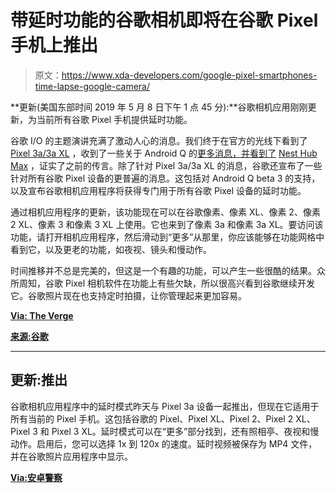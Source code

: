 # 带延时功能的谷歌相机即将在谷歌 Pixel 手机上推出

> 原文：<https://www.xda-developers.com/google-pixel-smartphones-time-lapse-google-camera/>

**更新(美国东部时间 2019 年 5 月 8 日下午 1 点 45 分):**谷歌相机应用刚刚更新，为当前所有谷歌 Pixel 手机提供延时功能。

谷歌 I/O 的主题演讲充满了激动人心的消息。我们终于在官方的光线下看到了 [Pixel 3a/3a XL](https://www.xda-developers.com/google-pixel-3a-3a-xl-specs-features-price/) ，收到了一些关于 Android Q 的[更多消息，并看到了](https://www.xda-developers.com/android-q-beta-3-released/) [Nest Hub Max](https://www.xda-developers.com/google-nest-hub-max-officially-announced/) ，证实了之前的传言。除了针对 Pixel 3a/3a XL 的消息，谷歌还宣布了一些针对所有谷歌 Pixel 设备的更普遍的消息。这包括对 Android Q beta 3 的支持，以及宣布谷歌相机应用程序将获得专门用于所有谷歌 Pixel 设备的延时功能。

通过相机应用程序的更新，该功能现在可以在谷歌像素、像素 XL、像素 2、像素 2 XL、像素 3 和像素 3 XL 上使用。它也来到了像素 3a 和像素 3a XL。要访问该功能，请打开相机应用程序，然后滑动到“更多”从那里，你应该能够在功能网格中看到它，以及更老的功能，如夜视、镜头和慢动作。

时间推移并不总是完美的，但这是一个有趣的功能，可以产生一些很酷的结果。众所周知，谷歌 Pixel 相机软件在功能上有些欠缺，所以很高兴看到谷歌继续开发它。谷歌照片现在也支持定时拍摄，让你管理起来更加容易。

[**Via: The Verge**](https://www.theverge.com/2019/5/7/18528484/google-pixel-time-lapse-camera-mode-feature-3a-3-2-io-2019)

[**来源:谷歌**](https://blog.google/products/pixel/io-pixel-3a/)

* * *

## 更新:推出

谷歌相机应用程序中的延时模式昨天与 Pixel 3a 设备一起推出，但现在它适用于所有当前的 Pixel 手机。这包括谷歌的 Pixel、Pixel XL、Pixel 2、Pixel 2 XL、Pixel 3 和 Pixel 3 XL。延时模式可以在“更多”部分找到，还有照相亭、夜视和慢动作。启用后，您可以选择 1x 到 120x 的速度。延时视频被保存为 MP4 文件，并在谷歌照片应用程序中显示。

[**Via:安卓警察**](https://www.androidpolice.com/2019/05/08/google-camera-update-brings-time-lapse-mode-to-existing-pixels-apk-download/)